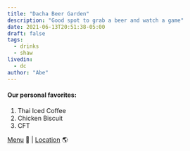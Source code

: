 ```yaml
---
title: "Dacha Beer Garden"
description: "Good spot to grab a beer and watch a game"
date: 2021-06-13T20:51:38-05:00
draft: false
tags:
  - drinks
  - shaw
livedin:
  - dc
author: "Abe"
---
```


#### Our personal favorites:

1. Thai Iced Coffee
2. Chicken Biscuit
3. CFT

[Menu](https://www.betterhalfbar.com/menu) 📖  |  [Location](https://g.page/betterhalfbar?share) 🌎
